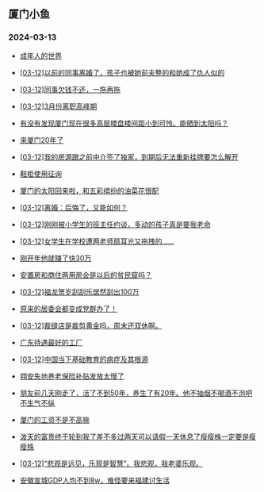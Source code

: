 ## 厦门小鱼 
### 2024-03-13

+ [成年人的世界](http://bbs.xmfish.com/read-htm-tid-18159257.html)

+ [[03-12]以前的同事离婚了，孩子也被她前夫整的和她成了仇人似的](http://bbs.xmfish.com/read-htm-tid-18159433.html)

+ [[03-12]同事欠钱不还，一拖再拖](http://bbs.xmfish.com/read-htm-tid-18159322.html)

+ [[03-12]3月份离职高峰期](http://bbs.xmfish.com/read-htm-tid-18159392.html)

+ [有没有发现厦门现在很多高层楼盘楼间距小到可怜。能晒到太阳吗？](http://bbs.xmfish.com/read-htm-tid-18159308.html)

+ [来厦门20年了](http://bbs.xmfish.com/read-htm-tid-18159225.html)

+ [[03-12]我的房源跟之前中介签了独家，到期后无法重新挂牌要怎么解开](http://bbs.xmfish.com/read-htm-tid-18159329.html)

+ [鞋柜使用征询](http://bbs.xmfish.com/read-htm-tid-18159261.html)

+ [厦门的太阳回来啦，和五彩缤纷的油菜花很配](http://bbs.xmfish.com/read-htm-tid-18159380.html)

+ [[03-12]离婚：后悔了，又能如何？](http://bbs.xmfish.com/read-htm-tid-18159552.html)

+ [[03-12]刚刚被小学生的班主任约谈，多动的孩子真是要我老命](http://bbs.xmfish.com/read-htm-tid-18159538.html)

+ [[03-12]女学生在学校遭两老师扇耳光又拖拽的……](http://bbs.xmfish.com/read-htm-tid-18159503.html)

+ [刚开年他就赚了快30万](http://bbs.xmfish.com/read-htm-tid-18159462.html)

+ [安置房和商住两用房会是以后的贫民窟吗？](http://bbs.xmfish.com/read-htm-tid-18159485.html)

+ [[03-12]福龙贺岁刮刮乐居然刮出100万](http://bbs.xmfish.com/read-htm-tid-18159509.html)

+ [原来的居委会都变成党群办了！](http://bbs.xmfish.com/read-htm-tid-18159390.html)

+ [[03-12]裁缝店是裁剪黄金吗，周末还双休啊。](http://bbs.xmfish.com/read-htm-tid-18159555.html)

+ [广东待遇最好的工厂](http://bbs.xmfish.com/read-htm-tid-18159593.html)

+ [[03-12]中国当下基础教育的病症及其根源](http://bbs.xmfish.com/read-htm-tid-18159430.html)

+ [翔安失地养老保险补贴发放太慢了](http://bbs.xmfish.com/read-htm-tid-18159582.html)

+ [朋友前几天刚走了，活了不到50年，养生了有20年。他不抽烟不喝酒不泡吧不生气不纵](http://bbs.xmfish.com/read-htm-tid-18159746.html)

+ [厦门的工资不是不高嘛](http://bbs.xmfish.com/read-htm-tid-18159715.html)

+ [泼天的富贵终于轮到我了差不多过两天可以请假一天休息了瘦瘦株一定要是瘦瘦株](http://bbs.xmfish.com/read-htm-tid-18159536.html)

+ [[03-12]“悲观是远见，乐观是智慧”。我悲观，我老婆乐观。](http://bbs.xmfish.com/read-htm-tid-18159521.html)

+ [安徽宣城GDP人均不到8w，难怪要来福建讨生活](http://bbs.xmfish.com/read-htm-tid-18159689.html)

